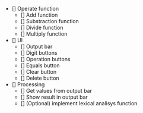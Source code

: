 - [] Operate function
    - [] Add function
    - [] Substraction function
    - [] Divide function
    - [] Multiply function
- [] UI
    - [] Output bar
    - [] Digit buttons
    - [] Operation buttons
    - [] Equals button
    - [] Clear button
    - [] Delete button
- [] Processing 
    - [] Get values from output bar
    - [] Show result in output bar
    - [] (Optional) implement lexical analisys function